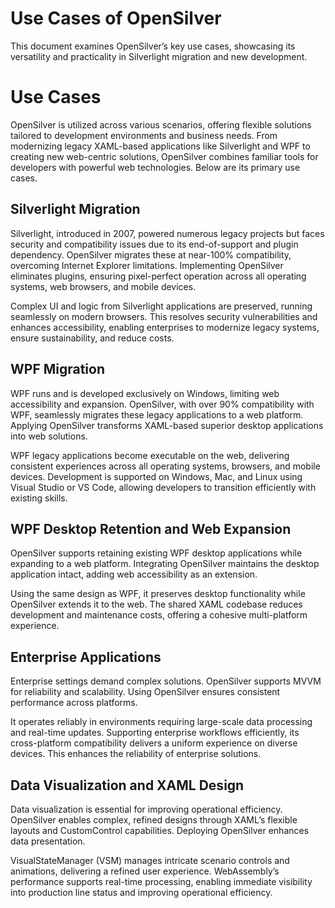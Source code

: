 # Use Cases of OpenSilver  
This document examines OpenSilver’s key use cases, showcasing its versatility and practicality in Silverlight migration and new development.

# Use Cases  
OpenSilver is utilized across various scenarios, offering flexible solutions tailored to development environments and business needs. From modernizing legacy XAML-based applications like Silverlight and WPF to creating new web-centric solutions, OpenSilver combines familiar tools for developers with powerful web technologies. Below are its primary use cases.

## Silverlight Migration  
Silverlight, introduced in 2007, powered numerous legacy projects but faces security and compatibility issues due to its end-of-support and plugin dependency. OpenSilver migrates these at near-100% compatibility, overcoming Internet Explorer limitations. Implementing OpenSilver eliminates plugins, ensuring pixel-perfect operation across all operating systems, web browsers, and mobile devices.  

Complex UI and logic from Silverlight applications are preserved, running seamlessly on modern browsers. This resolves security vulnerabilities and enhances accessibility, enabling enterprises to modernize legacy systems, ensure sustainability, and reduce costs.

## WPF Migration  
WPF runs and is developed exclusively on Windows, limiting web accessibility and expansion. OpenSilver, with over 90% compatibility with WPF, seamlessly migrates these legacy applications to a web platform. Applying OpenSilver transforms XAML-based superior desktop applications into web solutions.  

WPF legacy applications become executable on the web, delivering consistent experiences across all operating systems, browsers, and mobile devices. Development is supported on Windows, Mac, and Linux using Visual Studio or VS Code, allowing developers to transition efficiently with existing skills.

## WPF Desktop Retention and Web Expansion  
OpenSilver supports retaining existing WPF desktop applications while expanding to a web platform. Integrating OpenSilver maintains the desktop application intact, adding web accessibility as an extension.  

Using the same design as WPF, it preserves desktop functionality while OpenSilver extends it to the web. The shared XAML codebase reduces development and maintenance costs, offering a cohesive multi-platform experience.

## Enterprise Applications  
Enterprise settings demand complex solutions. OpenSilver supports MVVM for reliability and scalability. Using OpenSilver ensures consistent performance across platforms.  

It operates reliably in environments requiring large-scale data processing and real-time updates. Supporting enterprise workflows efficiently, its cross-platform compatibility delivers a uniform experience on diverse devices. This enhances the reliability of enterprise solutions.

## Data Visualization and XAML Design  
Data visualization is essential for improving operational efficiency. OpenSilver enables complex, refined designs through XAML’s flexible layouts and CustomControl capabilities. Deploying OpenSilver enhances data presentation.  

VisualStateManager (VSM) manages intricate scenario controls and animations, delivering a refined user experience. WebAssembly’s performance supports real-time processing, enabling immediate visibility into production line status and improving operational efficiency.